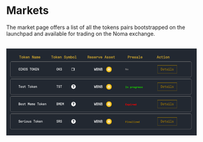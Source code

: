 # Markets

The market page offers a list of all the tokens pairs bootstrapped on the launchpad and available for trading on the Noma exchange. 

<br />

<img src="../public/assets/img/markets_all.png" alt="markets view" width="750"/>
